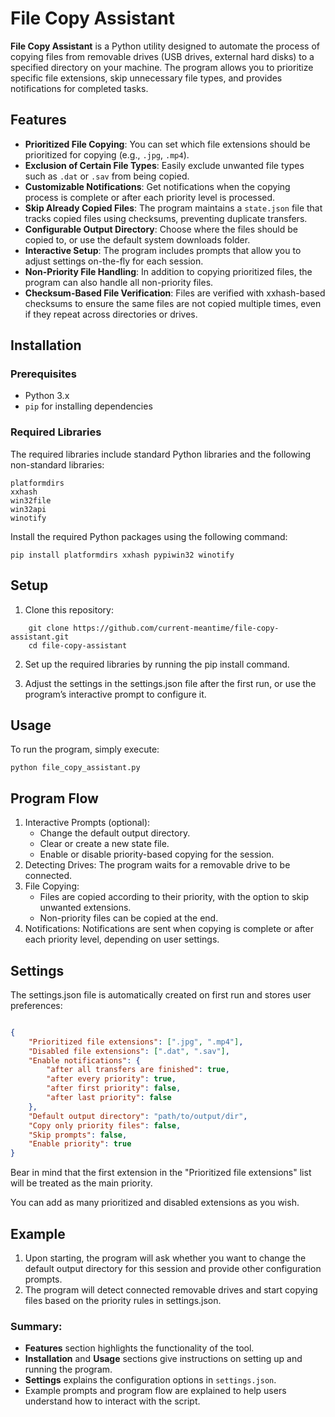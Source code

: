 # File Copy Assistant

**File Copy Assistant** is a Python utility designed to automate the process of copying files from removable drives (USB drives, external hard disks) to a specified directory on your machine. The program allows you to prioritize specific file extensions, skip unnecessary file types, and provides notifications for completed tasks.

## Features

- **Prioritized File Copying**: You can set which file extensions should be prioritized for copying (e.g., `.jpg`, `.mp4`).
- **Exclusion of Certain File Types**: Easily exclude unwanted file types such as `.dat` or `.sav` from being copied.
- **Customizable Notifications**: Get notifications when the copying process is complete or after each priority level is processed.
- **Skip Already Copied Files**: The program maintains a `state.json` file that tracks copied files using checksums, preventing duplicate transfers.
- **Configurable Output Directory**: Choose where the files should be copied to, or use the default system downloads folder.
- **Interactive Setup**: The program includes prompts that allow you to adjust settings on-the-fly for each session.
- **Non-Priority File Handling**: In addition to copying prioritized files, the program can also handle all non-priority files.
- **Checksum-Based File Verification**: Files are verified with xxhash-based checksums to ensure the same files are not copied multiple times, even if they repeat across directories or drives.

## Installation

### Prerequisites

- Python 3.x
- `pip` for installing dependencies

### Required Libraries

The required libraries include standard Python libraries and the following non-standard libraries:

    platformdirs
    xxhash
    win32file
    win32api
    winotify

Install the required Python packages using the following command:

`pip install platformdirs xxhash pypiwin32 winotify`

## Setup
1. Clone this repository:

```
    git clone https://github.com/current-meantime/file-copy-assistant.git
    cd file-copy-assistant
```

2. Set up the required libraries by running the pip install command.

3. Adjust the settings in the settings.json file after the first run, or use the program’s interactive prompt to configure it. 

## Usage

To run the program, simply execute:
```
python file_copy_assistant.py
```

## Program Flow

1. Interactive Prompts (optional):
    * Change the default output directory.
    * Clear or create a new state file.
    * Enable or disable priority-based copying for the session.
2. Detecting Drives: The program waits for a removable drive to be connected.
3. File Copying:
    * Files are copied according to their priority, with the option to skip unwanted extensions.
    * Non-priority files can be copied at the end.
4. Notifications: Notifications are sent when copying is complete or after each priority level, depending on user settings.

## Settings

The settings.json file is automatically created on first run and stores user preferences:

```json

{
    "Prioritized file extensions": [".jpg", ".mp4"],
    "Disabled file extensions": [".dat", ".sav"],
    "Enable notifications": {
        "after all transfers are finished": true,
        "after every priority": true,
        "after first priority": false,
        "after last priority": false
    },
    "Default output directory": "path/to/output/dir",
    "Copy only priority files": false,
    "Skip prompts": false,
    "Enable priority": true
}
```
Bear in mind that the first extension in the "Prioritized file extensions" list will be treated as the main priority.

You can add as many prioritized and disabled extensions as you wish.

## Example

1. Upon starting, the program will ask whether you want to change the default output directory for this session and provide other configuration prompts.
2. The program will detect connected removable drives and start copying files based on the priority rules in settings.json.


### Summary:

- **Features** section highlights the functionality of the tool.
- **Installation** and **Usage** sections give instructions on setting up and running the program.
- **Settings** explains the configuration options in `settings.json`.
- Example prompts and program flow are explained to help users understand how to interact with the script.
